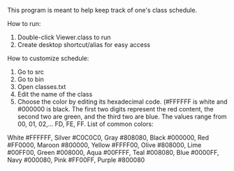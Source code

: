 This program is meant to help keep track of one's class schedule.  
  
How to run:  
1. Double-click Viewer.class to run  
2. Create desktop shortcut/alias for easy access  
  
How to customize schedule:  
1. Go to src  
2. Go to bin  
3. Open classes.txt  
4. Edit the name of the class  
5. Choose the color by editing its hexadecimal code. (#FFFFFF is white and #000000 is black. The first two digits represent the red content, the second two are green, and the third two are blue. The values range from 00, 01, 02,... FD, FE, FF.
List of common colors:  
  
White	#FFFFFF, Silver	#C0C0C0, Gray	#808080, Black	#000000, Red	#FF0000, Maroon	#800000, Yellow	#FFFF00, Olive	#808000, Lime	#00FF00, Green	#008000, Aqua	#00FFFF, Teal	#008080, Blue	#0000FF, Navy	#000080, Pink	#FF00FF, Purple	#800080  
